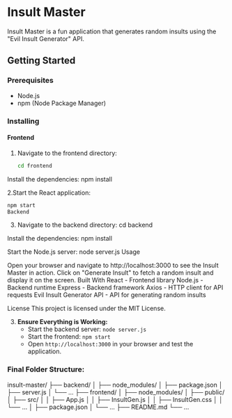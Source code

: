 # Insult Master

Insult Master is a fun application that generates random insults using the "Evil Insult Generator" API.

## Getting Started

### Prerequisites
- Node.js
- npm (Node Package Manager)

### Installing

#### Frontend
1. Navigate to the frontend directory:
   ```bash
   cd frontend
Install the dependencies:
npm install

2.Start the React application:
   ```bash
   npm start
   Backend
   ```

3. Navigate to the backend directory:
cd backend

Install the dependencies:
npm install

Start the Node.js server:
node server.js
Usage

Open your browser and navigate to http://localhost:3000 to see the Insult Master in action.
Click on "Generate Insult" to fetch a random insult and display it on the screen.
Built With
React - Frontend library
Node.js - Backend runtime
Express - Backend framework
Axios - HTTP client for API requests
Evil Insult Generator API - API for generating random insults

License
This project is licensed under the MIT License.

3. **Ensure Everything is Working:**
   - Start the backend server: `node server.js`
   - Start the frontend: `npm start`
   - Open `http://localhost:3000` in your browser and test the application.

### Final Folder Structure:
insult-master/
├── backend/
│ ├── node_modules/
│ ├── package.json
│ ├── server.js
│ └── ...
├── frontend/
│ ├── node_modules/
│ ├── public/
│ ├── src/
│ │ ├── App.js
│ │ ├── InsultGen.js
│ │ ├── InsultGen.css
│ │ └── ...
│ ├── package.json
│ └── ...
├── README.md
└── ...
